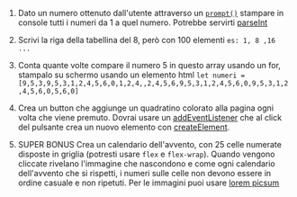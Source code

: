 1. Dato un numero ottenuto dall'utente attraverso un [`prompt()`](https://developer.mozilla.org/en-US/docs/Web/API/Window/prompt?retiredLocale=it) stampare in console tutti i numeri da 1 a quel numero. Potrebbe servirti [parseInt](https://developer.mozilla.org/en-US/docs/Web/JavaScript/Reference/Global_Objects/parseInt)

2. Scrivi la riga della tabellina del 8, però con 100 elementi `es: 1, 8 ,16 ...`

3. Conta quante volte compare il numero 5 in questo array usando un for, stampalo su schermo usando un elemento html `let numeri = [9,5,3,9,5,3,1,2,4,5,6,0,1,2,4,,2,4,5,6,9,5,3,1,2,4,5,6,0,9,5,3,1,2,4,5,6,0,5,6,0]`

4. Crea un button che aggiunge un quadratino colorato alla pagina ogni volta che viene premuto. Dovrai usare un [addEventListener](https://developer.mozilla.org/en-US/docs/Web/API/EventTarget/addEventListener) che al click del pulsante crea un nuovo elemento con [createElement](https://developer.mozilla.org/en-US/docs/Web/API/Document/createElement).

5. SUPER BONUS Crea un calendario dell'avvento, con 25 celle numerate disposte in griglia (potresti usare `flex` e `flex-wrap`). Quando vengono cliccate rivelano l'immagine che nascondono e come ogni calendario dell'avvento che si rispetti, i numeri sulle celle non devono essere in ordine casuale e non ripetuti. Per le immagini puoi usare [lorem picsum](https://picsum.photos/)
